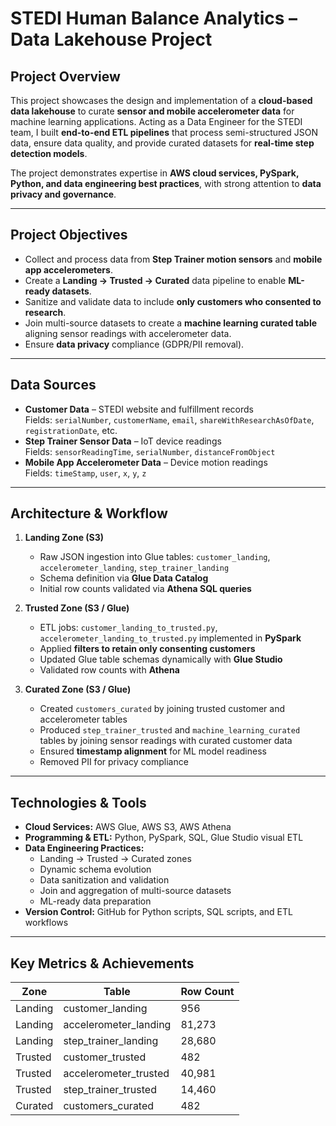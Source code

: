 # STEDI Human Balance Analytics – Data Lakehouse Project

## Project Overview
This project showcases the design and implementation of a **cloud-based data lakehouse** to curate **sensor and mobile accelerometer data** for machine learning applications. Acting as a Data Engineer for the STEDI team, I built **end-to-end ETL pipelines** that process semi-structured JSON data, ensure data quality, and provide curated datasets for **real-time step detection models**.

The project demonstrates expertise in **AWS cloud services, PySpark, Python, and data engineering best practices**, with strong attention to **data privacy and governance**.

---

## Project Objectives
- Collect and process data from **Step Trainer motion sensors** and **mobile app accelerometers**.
- Create a **Landing → Trusted → Curated** data pipeline to enable **ML-ready datasets**.
- Sanitize and validate data to include **only customers who consented to research**.
- Join multi-source datasets to create a **machine learning curated table** aligning sensor readings with accelerometer data.
- Ensure **data privacy** compliance (GDPR/PII removal).

---

## Data Sources
- **Customer Data** – STEDI website and fulfillment records  
  Fields: `serialNumber`, `customerName`, `email`, `shareWithResearchAsOfDate`, `registrationDate`, etc.  
- **Step Trainer Sensor Data** – IoT device readings  
  Fields: `sensorReadingTime`, `serialNumber`, `distanceFromObject`  
- **Mobile App Accelerometer Data** – Device motion readings  
  Fields: `timeStamp`, `user`, `x`, `y`, `z`  

---

## Architecture & Workflow
1. **Landing Zone (S3)**  
   - Raw JSON ingestion into Glue tables: `customer_landing`, `accelerometer_landing`, `step_trainer_landing`  
   - Schema definition via **Glue Data Catalog**  
   - Initial row counts validated via **Athena SQL queries**

2. **Trusted Zone (S3 / Glue)**  
   - ETL jobs: `customer_landing_to_trusted.py`, `accelerometer_landing_to_trusted.py` implemented in **PySpark**  
   - Applied **filters to retain only consenting customers**  
   - Updated Glue table schemas dynamically with **Glue Studio**  
   - Validated row counts with **Athena**

3. **Curated Zone (S3 / Glue)**  
   - Created `customers_curated` by joining trusted customer and accelerometer tables  
   - Produced `step_trainer_trusted` and `machine_learning_curated` tables by joining sensor readings with curated customer data  
   - Ensured **timestamp alignment** for ML model readiness  
   - Removed PII for privacy compliance  

---

## Technologies & Tools
- **Cloud Services:** AWS Glue, AWS S3, AWS Athena  
- **Programming & ETL:** Python, PySpark, SQL, Glue Studio visual ETL  
- **Data Engineering Practices:**  
  - Landing → Trusted → Curated zones  
  - Dynamic schema evolution  
  - Data sanitization and validation  
  - Join and aggregation of multi-source datasets  
  - ML-ready data preparation  
- **Version Control:** GitHub for Python scripts, SQL scripts, and ETL workflows  

---

## Key Metrics & Achievements
| Zone    | Table                      | Row Count |
|---------|----------------------------|-----------|
| Landing | customer_landing           | 956       |
| Landing | accelerometer_landing      | 81,273    |
| Landing | step_trainer_landing       | 28,680    |
| Trusted | customer_trusted           | 482       |
| Trusted | accelerometer_trusted      | 40,981    |
| Trusted | step_trainer_trusted       | 14,460    |
| Curated | customers_curated          | 482       |
